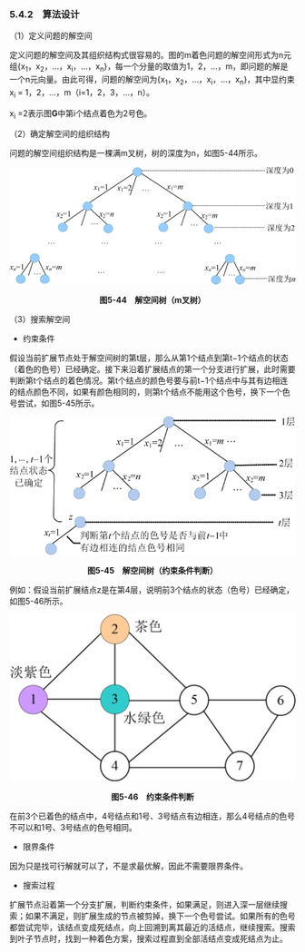 ### 5.4.2　算法设计

（1）定义问题的解空间

定义问题的解空间及其组织结构式很容易的。图的m着色问题的解空间形式为n元组{x<sub class="my_markdown">1</sub>，x<sub>2</sub>，…，x<sub class="my_markdown">i</sub>，…，x<sub class="my_markdown">n</sub>}，每一个分量的取值为1，2，…，m，即问题的解是一个n元向量。由此可得，问题的解空间为{x<sub class="my_markdown">1</sub>，x<sub>2</sub>，…，x<sub class="my_markdown">i</sub>，…，x<sub class="my_markdown">n</sub>}，其中显约束x<sub class="my_markdown">i</sub> = 1，2，…，m（i=1，2，3，…，n）。

x<sub class="my_markdown">i</sub> =2表示图**G**中第i个结点着色为2号色。

（2）确定解空间的组织结构

问题的解空间组织结构是一棵满m叉树，树的深度为n，如图5-44所示。

![571.jpg](../images/571.jpg)
<center class="my_markdown"><b class="my_markdown">图5-44　解空间树（m叉树）</b></center>

（3）搜索解空间

+ 约束条件

假设当前扩展节点处于解空间树的第t层，那么从第1个结点到第t−1个结点的状态（着色的色号）已经确定。接下来沿着扩展结点的第一个分支进行扩展，此时需要判断第t个结点的着色情况。第t个结点的颜色号要与前t−1个结点中与其有边相连的结点颜色不同，如果有颜色相同的，则第t个结点不能用这个色号，换下一个色号尝试，如图5-45所示。

![572.png](../images/572.png)
<center class="my_markdown"><b class="my_markdown">图5-45　解空间树（约束条件判断）</b></center>

例如：假设当前扩展结点z是在第4层，说明前3个结点的状态（色号）已经确定，如图5-46所示。

![573.jpg](../images/573.jpg)
<center class="my_markdown"><b class="my_markdown">图5-46　约束条件判断</b></center>

在前3个已着色的结点中，4号结点和1号、3号结点有边相连，那么4号结点的色号不可以和1号、3号结点的色号相同。

+ 限界条件

因为只是找可行解就可以了，不是求最优解，因此不需要限界条件。

+ 搜索过程

扩展节点沿着第一个分支扩展，判断约束条件，如果满足，则进入深一层继续搜索；如果不满足，则扩展生成的节点被剪掉，换下一个色号尝试。如果所有的色号都尝试完毕，该结点变成死结点，向上回溯到离其最近的活结点，继续搜索。搜索到叶子节点时，找到一种着色方案，搜索过程直到全部活结点变成死结点为止。


